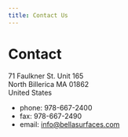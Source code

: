 ```yaml
---
title: Contact Us
---
```


# Contact

71 Faulkner St. Unit 165<br>
North Billerica MA 01862<br>
United States

- phone: 978-667-2400
- fax: 978-667-2490
- email: <info@bellasurfaces.com>

<div id="contact-map" style="width: 100%; height: 450px; filter: grayscale(100%); margin: 20px 0"></div>
